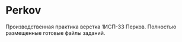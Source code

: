 # Perkov
Производственная практика верстка 1ИСП-33 Перков.
Полностью размещенные готовые файлы заданий.
<html>
<head>
    <meta charset="UTF-8">
    <meta name="viewport" content="width=device-width, initial-scale=1.0">
    <title>Задания по неделям практика</title>
    <style>
        :root {
            --primary-color: #2c3e50;
            --secondary-color: #34495e;
            --accent-color: #3498db;
            --text-color: #333;
            --light-gray: #f5f5f5;
            --border-radius: 4px;
        }
        
        body {
            font-family: 'Segoe UI', Tahoma, Geneva, Verdana, sans-serif;
            line-height: 1.6;
            color: var(--text-color);
            max-width: 1200px;
            margin: 0 auto;
            padding: 20px;
            background-color: #f9f9f9;
        }
        
        h2 {
            color: var(--primary-color);
            padding-bottom: 8px;
            border-bottom: 2px solid var(--accent-color);
            margin-top: 30px;
        }
        
        h3 {
            color: var(--secondary-color);
            margin: 20px 0 10px 0;
            font-weight: 500;
        }
        
        .weeks-container {
            display: flex;
            gap: 30px;
            flex-wrap: wrap;
        }
        
        .week {
            flex: 1;
            min-width: 300px;
            background: white;
            padding: 20px;
            border-radius: var(--border-radius);
            box-shadow: 0 2px 5px rgba(0,0,0,0.05);
        }
        
        .subtasks {
            margin-left: 10px;
        }
        
        .subtasks div {
            padding: 6px 0;
            border-bottom: 1px dotted #eee;
        }
        
        .subtasks div:last-child {
            border-bottom: none;
        }
        
        a {
            color: var(--accent-color);
            text-decoration: none;
            transition: color 0.2s;
        }
        
        a:hover {
            color: var(--primary-color);
            text-decoration: underline;
        }
        
        @media (max-width: 768px) {
            .weeks-container {
                flex-direction: column;
                gap: 20px;
            }
            
            .week {
                min-width: auto;
            }
        }
    </style>
</head>
<body>
    <div class="weeks-container">
        <div class="week">
            <h2>Неделя 1</h2>
            <h3>Задание 1</h3>
            <div class="subtasks">
                <div><a href="Неделя1/Задание1/1.1.html">Задача 1</a></div>
            </div>
            
            <h3>Задание 2</h3>
            <div class="subtasks">
                <div><a href="Неделя1/Задание 2/1.2.1">Задача 1</a></div>
                <div><a href="Неделя1/Задание 2/1.2.2">Задача 2</a></div>
                <div><a href="Неделя1/Задание 2/1.2.3">Задача 3</a></div>
            </div>
            
            <h3>Задание 3</h3>
            <div class="subtasks">
                <div><a href="Задание 3/1.3.1">Задача 1</a></div>
                <div><a href="Задание 3/1.3.2">Задача 2</a></div>
                <div><a href="Задание 3/1.3.3">Задача 3</a></div>
                <div><a href="Задание 3/1.3.4">Задача 4</a></div>
                <div><a href="Задание 3/1.3.5">Задача 5</a></div>
                <div><a href="Задание 3/1.3.6">Задача 6</a></div>
                <div><a href="Задание 3/1.3.7">Задача 7</a></div>
            </div>
            
            <h3>Задание 4</h3>
            <div class="subtasks">
                <div><a href="Задание 4/1.4.1">Задача 1</a></div>
                <div><a href="Задание 4/1.4.2">Задача 2</a></div>
                <div><a href="Задание 4/1.4.3">Задача 3</a></div>
                <div><a href="Задание 4/1.4.4">Задача 4</a></div>
                <div><a href="Задание 4/1.4.5">Задача 5</a></div>
                <div><a href="Задание 4/1.4.6">Задача 6</a></div>
            </div>
            
            <h3>Задание 5</h3>
            <div class="subtasks">
                <div><a href="Задание 5/1.5.1">Задача 1</a></div>
            </div>
            
            <h3>Задание 6</h3>
            <div class="subtasks">
                <div><a href="Задание 6/1.6.1">Задача 1</a></div>
                <div><a href="Задание 6/1.6.2">Задача 2</a></div>
                <div><a href="Задание 6/1.6.3">Задача 3</a></div>
            </div>
            
            <h3>Задание 7</h3>
            <div class="subtasks">
                <div><a href="Задание 7/1.7.1">Задача 1</a></div>
                <div><a href="Задание 7/1.7.2">Задача 2</a></div>
                <div><a href="Задание 7/1.7.3">Задача 3</a></div>
            </div>
            
            <h3>Задание 8</h3>
            <div class="subtasks">
                <div><a href="Задание 8/1.8.1">Задача 1</a></div>
                <div><a href="Задание 8/1.8.2">Задача 2</a></div>
                <div><a href="Задание 8/1.8.3">Задача 3</a></div>
            </div>
            
            <h3>Задание 9</h3>
            <div class="subtasks">
                <div><a href="Задание 9/1.9.1">Задача 1</a></div>
                <div><a href="Задание 9/1.9.2">Задача 2</a></div>
                <div><a href="Задание 9/1.9.3">Задача 3</a></div>
                <div><a href="Задание 9/1.9.4">Задача 4</a></div>
            </div>
            
            <h3>Задание 10</h3>
            <div class="subtasks">
                <div><a href="Задание 10/1.10.1">Задача 1</a></div>
            </div>
        </div>
        
        <div class="week">
            <h2>2 неделя</h2>
            <h3>Задание 1</h3>
            <div class="subtasks">
                <div><p>Задание с фигмой находятся в отчете</p></div>
            </div>
            
            <h3>Задание 2</h3>
            <div class="subtasks">
                <div><a href="Неделя2/Задание 2/task1">Задача 1</a></div>
                <div><a href="Неделя2/Задание 2/task2">Задача 2</a></div>
                <div><a href="Неделя2/Задание 2/task3">Задача 3</a></div>
            </div>
            
            <h3>Задание 3</h3>
            <div class="subtasks">
                <div><a href="Неделя2/Задание 3/task1">Задача 1</a></div>
            </div>
            
            <h3>Задание 4</h3>
            <div class="subtasks">
                <div><a href="Неделя2/Задание 4/task1">Задача 1</a></div>
                <div><a href="Неделя2/Задание 4/task2">Задача 2</a></div>
                <div><a href="Неделя2/Задание 4/task3">Задача 3</a></div>
                <div><a href="Неделя2/Задание 4/task4">Задача 4</a></div>
                <div><a href="Неделя2/Задание 4/task5">Задача 5</a></div>
            </div>
            
            <h3>Задание 5</h3>
            <div class="subtasks">
                <div><a href="Неделя2/Задание 5/task">Задача 1</a></div>
                <div><a href="Неделя2/Задание 5/task1">Задача 2</a></div>
                <div><a href="Неделя2/Задание 5/task1">Задача 3</a></div>
                <div><a href="Неделя2/Задание 5/task1">Задача 4</a></div>
            </div>
            
            <h3>Задание 6</h3>
            <div class="subtasks">
                <div><a href="Неделя2/Задание 6/task1">Задача 1</a></div>
                <div><a href="Неделя2/Задание 6/task2">Задача 2</a></div>
                <div><a href="Неделя2/Задание 6/task3">Задача 3</a></div>
                <div><a href="Неделя2/Задание 6/task4">Задача 4</a></div>
                <div><a href="Неделя2/Задание 6/task5">Задача 5</a></div>
            </div>
        </div>
            <div class="week">
            <div class="subtasks">
                <h2>Итоговый проект (размещенный сайт)</h2>
                <div><a href="Итоговый проект/Сайт/index.html">Итоговый проект</a></div>
                <h2>Дизайн-макеты для итогового проекта</h2>
                <div><a href="Итоговый проект/Дизайн макеты">Размещены в репозитории</a></div>
                <h2>Дополнительные задания</h2>
                <div><a href="">Задача 1</a></div>
                <div><a href="">Задача 2</a></div>
                <div><a href="">Задача 3</a></div>
                <div><a href="">Задача 4</a></div>
                <div><a href="">Задача 5</a></div>
                <div><a href="">Задача 6</a></div>
            </div>
    </div>
</body>
</html>
